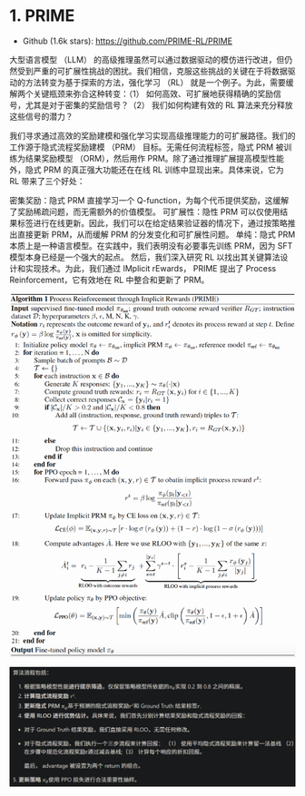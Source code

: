 # 1. PRIME
- Github (1.6k stars): https://github.com/PRIME-RL/PRIME

大型语言模型 （LLM） 的高级推理虽然可以通过数据驱动的模仿进行改进，但仍然受到严重的可扩展性挑战的困扰。我们相信，克服这些挑战的关键在于将数据驱动的方法转变为基于探索的方法，强化学习 （RL） 就是一个例子。为此，需要缓解两个关键瓶颈来弥合这种转变：（1） 如何高效、可扩展地获得精确的奖励信号，尤其是对于密集的奖励信号？（2） 我们如何构建有效的 RL 算法来充分释放这些信号的潜力？

我们寻求通过高效的奖励建模和强化学习实现高级推理能力的可扩展路径。我们的工作源于隐式流程奖励建模 （PRM） 目标。无需任何流程标签，隐式 PRM 被训练为结果奖励模型 （ORM），然后用作 PRM。除了通过推理扩展提高模型性能外，隐式 PRM 的真正强大功能还在在线 RL 训练中显现出来。具体来说，它为 RL 带来了三个好处：

密集奖励：隐式 PRM 直接学习一个 Q-function，为每个代币提供奖励，这缓解了奖励稀疏问题，而无需额外的价值模型。
可扩展性：隐性 PRM 可以仅使用结果标签进行在线更新。因此，我们可以在给定结果验证器的情况下，通过按策略推出直接更新 PRM，从而缓解 PRM 的分发变化和可扩展性问题。
单纯：隐式 PRM 本质上是一种语言模型。在实践中，我们表明没有必要事先训练 PRM，因为 SFT 模型本身已经是一个强大的起点。
然后，我们深入研究 RL 以找出其关键算法设计和实现技术。为此，我们通过 IMplicit rEwards， PRIME 提出了 Process Reinforcement，它有效地在 RL 中整合和更新了 PRM。

![](.01_Github开源_images/PRIME算法流程.png)

![](.01_Github开源_images/算法流程.png)
